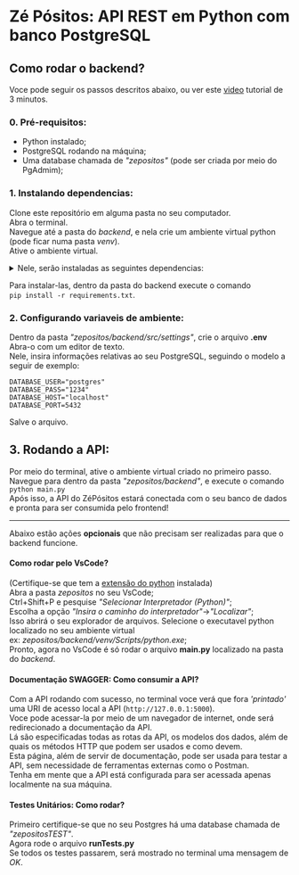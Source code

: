 # Zé Pósitos: API REST em Python com banco PostgreSQL
## Como rodar o backend?
Voce pode seguir os passos descritos abaixo, ou ver este [video](https://youtu.be/x9d15Am9EMI) tutorial de 3 minutos.
### 0. Pré-requisitos:
* Python instalado;
* PostgreSQL rodando na máquina;
* Uma database chamada de _"zepositos"_ (pode ser criada por meio do PgAdmim);


### 1. Instalando dependencias:
Clone este repositório em alguma pasta no seu computador.<br>
Abra o terminal.<br>
Navegue até a pasta do _backend_, e nela crie um ambiente virtual python (pode ficar numa pasta _venv_).<br>
Ative o ambiente virtual.<br>

<details>
  <summary>Nele, serão instaladas as seguintes dependencias:</summary>
  
  - Peewee (ORM)
  - Psycopg2 (Adaptador Postgres)
  - Flask (para rotas da API)
  - Flask-cors (para Cross-Origin)
  - Flask_restx (para documentação Swagger)
  - Werkzeug (WSGI)
  - Unittest (para Testes Unitarios)
  - dotenv (para configuração de variaveis de ambiente)
</details>

Para instalar-las, dentro da pasta do backend execute o comando <br>`pip install -r requirements.txt`.


### 2. Configurando variaveis de ambiente:
Dentro da pasta _"zepositos/backend/src/settings"_, crie o arquivo **.env**<br>
Abra-o com um editor de texto.<br>
Nele, insira informações relativas ao seu PostgreSQL, seguindo o modelo a seguir de exemplo:<br>
```env
DATABASE_USER="postgres"
DATABASE_PASS="1234"
DATABASE_HOST="localhost"
DATABASE_PORT=5432
```
Salve o arquivo.

## 3. Rodando a API:
Por meio do terminal, ative o ambiente virtual criado no primeiro passo.<br>
Navegue para dentro da pasta _"zepositos/backend"_, e execute o comando<br> `python main.py` <br>
Após isso, a API do ZéPósitos estará conectada com o seu banco de dados e pronta para ser consumida pelo frontend!<br> 


***
Abaixo estão ações **opcionais** que não precisam ser realizadas para que o backend funcione.


#### Como rodar pelo VsCode?
(Certifique-se que tem a [extensão do python](https://marketplace.visualstudio.com/items?itemName=ms-python.python) instalada)<br>
Abra a pasta _zepositos_ no seu VsCode;<br>
Ctrl+Shift+P e pesquise _"Selecionar Interpretador (Python)"_;<br>
Escolha a opção _"Insira o caminho do interpretador"_->_"Localizar"_;<br>
Isso abrirá o seu explorador de arquivos. Selecione o executavel python localizado no seu ambiente virtual<br> 
ex: _zepositos/backend/venv/Scripts/python.exe_;<br>
Pronto, agora no VsCode é só rodar o arquivo **main.py** localizado na pasta do _backend_. 

#### Documentação SWAGGER: Como consumir a API?
Com a API rodando com sucesso, no terminal voce verá que fora _'printado'_ uma URI de acesso local a API (`http://127.0.0.1:5000`). <br>
Voce pode acessar-la por meio de um navegador de internet, onde será redirecionado a documentação da API.<br>
Lá são especificadas todas as rotas da API, os modelos dos dados, além de quais os métodos HTTP que podem ser usados e como devem.<br>
Esta página, além de servir de documentação, pode ser usada para testar a API, sem necessidade de ferramentas externas como o Postman.<br>
Tenha em mente que a API está configurada para ser acessada apenas localmente na sua máquina.

#### Testes Unitários: Como rodar?
Primeiro certifique-se que no seu Postgres há uma database chamada de _"zepositosTEST"_.<br>
Agora rode o arquivo **runTests.py**<br>
Se todos os testes passarem, será mostrado no terminal uma mensagem de _OK_.
